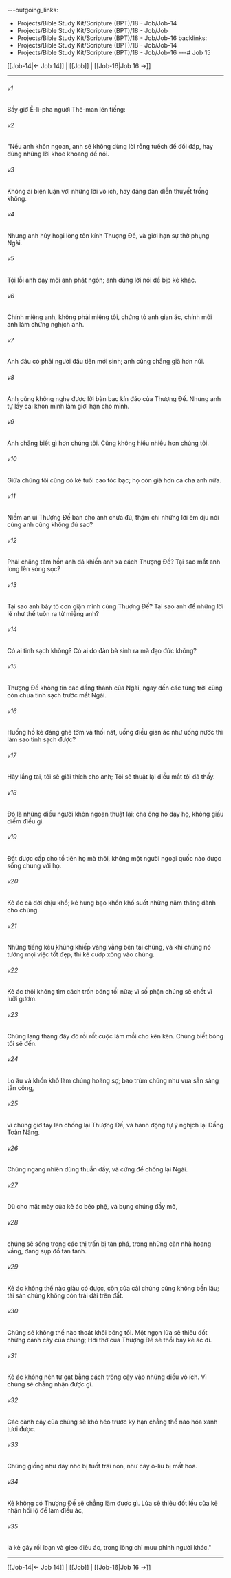 ---outgoing_links:
  - Projects/Bible Study Kit/Scripture (BPT)/18 - Job/Job-14
  - Projects/Bible Study Kit/Scripture (BPT)/18 - Job/Job
  - Projects/Bible Study Kit/Scripture (BPT)/18 - Job/Job-16
backlinks:
  - Projects/Bible Study Kit/Scripture (BPT)/18 - Job/Job-14
  - Projects/Bible Study Kit/Scripture (BPT)/18 - Job/Job-16
---# Job 15

[[Job-14|← Job 14]] | [[Job]] | [[Job-16|Job 16 →]]
***



###### v1 
Bấy giờ Ê-li-pha người Thê-man lên tiếng: 

###### v2 
"Nếu anh khôn ngoan, anh sẽ không dùng lời rỗng tuếch để đối đáp, hay dùng những lời khoe khoang để nói. 

###### v3 
Không ai biện luận với những lời vô ích, hay đăng đàn diễn thuyết trống không. 

###### v4 
Nhưng anh hủy hoại lòng tôn kính Thượng Đế, và giới hạn sự thờ phụng Ngài. 

###### v5 
Tội lỗi anh dạy môi anh phát ngôn; anh dùng lời nói để bịp kẻ khác. 

###### v6 
Chính miệng anh, không phải miệng tôi, chứng tỏ anh gian ác, chính môi anh làm chứng nghịch anh. 

###### v7 
Anh đâu có phải người đầu tiên mới sinh; anh cũng chẳng già hơn núi. 

###### v8 
Anh cũng không nghe được lời bàn bạc kín đáo của Thượng Đế. Nhưng anh tự lấy cái khôn mình làm giới hạn cho mình. 

###### v9 
Anh chẳng biết gì hơn chúng tôi. Cũng không hiểu nhiều hơn chúng tôi. 

###### v10 
Giữa chúng tôi cũng có kẻ tuổi cao tóc bạc; họ còn già hơn cả cha anh nữa. 

###### v11 
Niềm an ủi Thượng Đế ban cho anh chưa đủ, thậm chí những lời êm dịu nói cùng anh cũng không đủ sao? 

###### v12 
Phải chăng tâm hồn anh đã khiến anh xa cách Thượng Đế? Tại sao mắt anh long lên sòng sọc? 

###### v13 
Tại sao anh bày tỏ cơn giận mình cùng Thượng Đế? Tại sao anh để những lời lẽ như thế tuôn ra từ miệng anh? 

###### v14 
Có ai tinh sạch không? Có ai do đàn bà sinh ra mà đạo đức không? 

###### v15 
Thượng Đế không tin các đấng thánh của Ngài, ngay đến các từng trời cũng còn chưa tinh sạch trước mắt Ngài. 

###### v16 
Huống hồ kẻ đáng ghê tởm và thối nát, uống điều gian ác như uống nước thì làm sao tinh sạch được? 

###### v17 
Hãy lắng tai, tôi sẽ giải thích cho anh; Tôi sẽ thuật lại điều mắt tôi đã thấy. 

###### v18 
Đó là những điều người khôn ngoan thuật lại; cha ông họ dạy họ, không giấu diếm điều gì. 

###### v19 
Đất được cấp cho tổ tiên họ mà thôi, không một người ngoại quốc nào được sống chung với họ. 

###### v20 
Kẻ ác cả đời chịu khổ; kẻ hung bạo khốn khổ suốt những năm tháng dành cho chúng. 

###### v21 
Những tiếng kêu khủng khiếp văng vẳng bên tai chúng, và khi chúng nó tưởng mọi việc tốt đẹp, thì kẻ cướp xông vào chúng. 

###### v22 
Kẻ ác thôi không tìm cách trốn bóng tối nữa; vì số phận chúng sẽ chết vì lưỡi gươm. 

###### v23 
Chúng lang thang đây đó rồi rốt cuộc làm mồi cho kên kên. Chúng biết bóng tối sẽ đến. 

###### v24 
Lo âu và khốn khổ làm chúng hoảng sợ; bao trùm chúng như vua sẵn sàng tấn công, 

###### v25 
vì chúng giơ tay lên chống lại Thượng Đế, và hành động tự ý nghịch lại Đấng Toàn Năng. 

###### v26 
Chúng ngang nhiên dùng thuẫn dầy, và cứng để chống lại Ngài. 

###### v27 
Dù cho mặt mày của kẻ ác béo phệ, và bụng chúng đầy mỡ, 

###### v28 
chúng sẽ sống trong các thị trấn bị tàn phá, trong những căn nhà hoang vắng, đang sụp đổ tan tành. 

###### v29 
Kẻ ác không thể nào giàu có được, còn của cải chúng cũng không bền lâu; tài sản chúng không còn trải dài trên đất. 

###### v30 
Chúng sẽ không thể nào thoát khỏi bóng tối. Một ngọn lửa sẽ thiêu đốt những cành cây của chúng; Hơi thở của Thượng Đế sẽ thổi bay kẻ ác đi. 

###### v31 
Kẻ ác không nên tự gạt bằng cách trông cậy vào những điều vô ích. Vì chúng sẽ chẳng nhận được gì. 

###### v32 
Các cành cây của chúng sẽ khô héo trước kỳ hạn chẳng thể nào hóa xanh tươi được. 

###### v33 
Chúng giống như dây nho bị tuốt trái non, như cây ô-liu bị mất hoa. 

###### v34 
Kẻ không có Thượng Đế sẽ chẳng làm được gì. Lửa sẽ thiêu đốt lều của kẻ nhận hối lộ để làm điều ác, 

###### v35 
là kẻ gây rối loạn và gieo điều ác, trong lòng chỉ mưu phỉnh người khác."

***
[[Job-14|← Job 14]] | [[Job]] | [[Job-16|Job 16 →]]
